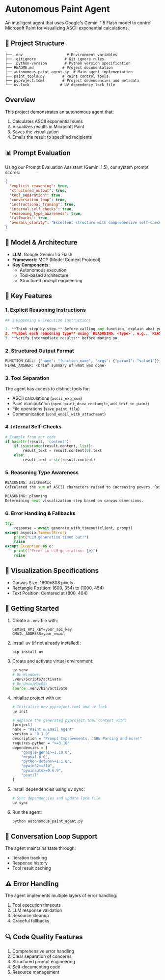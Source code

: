 # Autonomous Paint Agent

An intelligent agent that uses Google's Gemini 1.5 Flash model to control Microsoft Paint for visualizing ASCII exponential calculations.

## 📁 Project Structure
```
├── .env                    # Environment variables
├── .gitignore             # Git ignore rules
├── .python-version        # Python version specification
├── README.md             # Project documentation
├── autonomous_paint_agent.py  # Main agent implementation
├── paint_tools.py        # Paint control tools
├── pyproject.toml        # Project dependencies and metadata
└── uv.lock              # UV dependency lock file
```

## Overview

This project demonstrates an autonomous agent that:
1. Calculates ASCII exponential sums
2. Visualizes results in Microsoft Paint
3. Saves the visualization
4. Emails the result to specified recipients

## 📊 Prompt Evaluation

Using our Prompt Evaluation Assistant (Gemini 1.5), our system prompt scores:

```json
{
  "explicit_reasoning": true,
  "structured_output": true,
  "tool_separation": true,
  "conversation_loop": true,
  "instructional_framing": true,
  "internal_self_checks": true,
  "reasoning_type_awareness": true,
  "fallbacks": true,
  "overall_clarity": "Excellent structure with comprehensive self-checks and error handling"
}
```

## 🤖 Model & Architecture

- **LLM**: Google Gemini 1.5 Flash
- **Framework**: MCP (Model Context Protocol)
- **Key Components**: 
  - Autonomous execution
  - Tool-based architecture
  - Structured prompt engineering

## 🎯 Key Features

### 1. Explicit Reasoning Instructions
```python
## 🧠 Reasoning & Execution Instructions

1. **Think step-by-step.** Before calling any function, explain what you're doing and why.
2. **Label each reasoning type** using `REASONING: <type>`, e.g., `REASONING: arithmetic`
3. **Verify intermediate results** before moving on.
```

### 2. Structured Output Format
```python
FUNCTION_CALL: {"name": "function_name", "args": {"param1": "value1"}}
FINAL_ANSWER: <brief summary of what was done>
```

### 3. Tool Separation
The agent has access to distinct tools for:
- ASCII calculations (`ascii_exp_sum`)
- Paint manipulation (`open_paint`, `draw_rectangle`, `add_text_in_paint`)
- File operations (`save_paint_file`)
- Communication (`send_email_with_attachment`)

### 4. Internal Self-Checks
```python
# Example from our code
if hasattr(result, 'content'):
    if isinstance(result.content, list):
        result_text = result.content[0].text
    else:
        result_text = str(result.content)
```

### 5. Reasoning Type Awareness
```python
REASONING: arithmetic  
Calculated the sum of ASCII characters raised to increasing powers. Result verified.

REASONING: planning
Determining next visualization step based on canvas dimensions.
```

### 6. Error Handling & Fallbacks
```python
try:
    response = await generate_with_timeout(client, prompt)
except asyncio.TimeoutError:
    print("LLM generation timed out!")
    raise
except Exception as e:
    print(f"Error in LLM generation: {e}")
    raise
```

## 🎨 Visualization Specifications

- Canvas Size: 1600x808 pixels
- Rectangle Position: (600, 354) to (1000, 454)
- Text Position: Centered at (800, 404)

## 🚀 Getting Started

1. Create a `.env` file with:
   ```
   GEMINI_API_KEY=your_api_key
   GMAIL_ADDRESS=your_email
   ```

2. Install uv (if not already installed):
   ```bash
   pip install uv
   ```

3. Create and activate virtual environment:
   ```bash
   uv venv
   # On Windows:
   .venv/Scripts/activate
   # On Unix/MacOS:
   source .venv/bin/activate
   ```

4. Initialize project with uv:
   ```bash
   # Initialize new pyproject.toml and uv.lock
   uv init

   # Replace the generated pyproject.toml content with:
   [project]
   name = "Paint & Email Agent"
   version = "0.1.0"
   description = "Prompt Improvements, JSON Parsing and more!"
   requires-python = ">=3.10"
   dependencies = [
       "google-genai>=1.10.0",
       "mcp>=1.6.0",
       "python-dotenv>=1.1.0",
       "pywin32>=310",
       "pywinauto>=0.6.9",
       "psutil"
   ]
   ```

5. Install dependencies using uv sync:
   ```bash
   # Sync dependencies and update lock file
   uv sync
   ```

6. Run the agent:
   ```bash
   python autonomous_paint_agent.py
   ```

## 🔄 Conversation Loop Support

The agent maintains state through:
- Iteration tracking
- Response history
- Tool result caching

## ⚠️ Error Handling

The agent implements multiple layers of error handling:
1. Tool execution timeouts
2. LLM response validation
3. Resource cleanup
4. Graceful fallbacks

## 🔍 Code Quality Features

1. Comprehensive error handling
2. Clear separation of concerns
3. Structured prompt engineering
4. Self-documenting code
5. Resource management 
